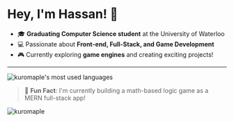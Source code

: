 <h1 align="left">Hey, I'm Hassan! 👋</h1>

- 🎓 **Graduating Computer Science student** at the University of Waterloo  
- 💻 Passionate about **Front-end, Full-Stack, and Game Development**  
- 🎮 Currently exploring **game engines** and creating exciting projects!  

---
<p align="left">
  <img 
    src="https://github-readme-stats.vercel.app/api/top-langs?username=kuromaple&show_icons=true&locale=en&layout=compact&theme=dark" 
    alt="kuromaple's most used languages" 
  />
</p>




> 🌱 **Fun Fact**: I'm currently building a math-based logic game as a MERN full-stack app! 

<p align="left"> 
  <img 
    src="https://komarev.com/ghpvc/?username=kuromaple&label=Profile%20views&color=0e75b6&style=flat" 
    alt="kuromaple" 
  /> 
</p>
